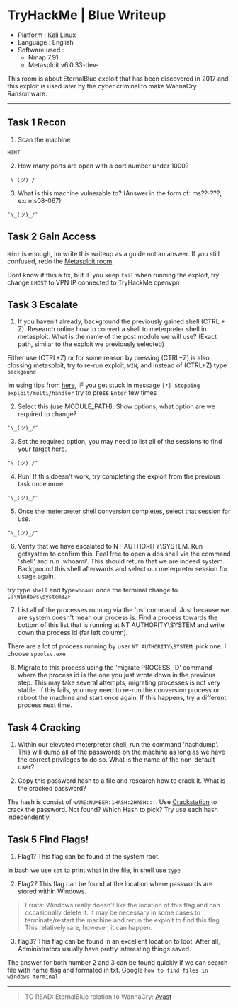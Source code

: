 # TryHackMe | Blue Writeup

- Platform		: Kali Linux
-  Language		: English
-  Software used	:
	- Nmap 7.91
	- Metasploit v6.0.33-dev- 

This room is about EternalBlue exploit that has been discovered in 2017 and this exploit is used later by the cyber criminal to make WannaCry Ransomware.

---

## Task 1 Recon

1. Scan the machine

`HINT`

2. How many ports are open with a port number under 1000?

` ¯\_(ツ)_/¯ `

3. What is this machine vulnerable to? (Answer in the form of: ms??-???, ex: ms08-067)

` ¯\_(ツ)_/¯ `

## Task 2 Gain Access

`Hint` is enough, Im write this writeup as a guide not an answer. If you still confused, redo the [Metasploit room](https://tryhackme.com/room/rpmetasploit)

Dont know if this a fix, but IF you keep `fail` when running the exploit, try change `LHOST` to VPN IP connected to TryHackMe openvpn

## Task 3 Escalate

1. If you haven't already, background the previously gained shell (CTRL + Z). Research online how to convert a shell to meterpreter shell in metasploit. What is the name of the post module we will use? (Exact path, similar to the exploit we previously selected) 

Either use (CTRL+Z) or for some reason by pressing (CTRL+Z) is also clossing metasploit, try to re-run exploit, `WIN`, and instead of (CTRL+Z) type `backgound`

Im using tips from [here](https://www.hackingarticles.in/command-shell-to-meterpreter/), IF you get stuck in message `[*] Stopping exploit/multi/handler` try to press `Enter` few times

2. Select this (use MODULE_PATH). Show options, what option are we required to change?

` ¯\_(ツ)_/¯ `

3. Set the required option, you may need to list all of the sessions to find your target here. 

` ¯\_(ツ)_/¯ `


4. Run! If this doesn't work, try completing the exploit from the previous task once more.

` ¯\_(ツ)_/¯ `

5. Once the meterpreter shell conversion completes, select that session for use.

` ¯\_(ツ)_/¯ `

6. Verify that we have escalated to NT AUTHORITY\SYSTEM. Run getsystem to confirm this. Feel free to open a dos shell via the command 'shell' and run 'whoami'. This should return that we are indeed system. Background this shell afterwards and select our meterpreter session for usage again. 

try type `shell` and type`whoami` once the terminal change to `C:\Windows\system32> `

7. List all of the processes running via the 'ps' command. Just because we are system doesn't mean our process is. Find a process towards the bottom of this list that is running at NT AUTHORITY\SYSTEM and write down the process id (far left column).


There are a lot of process running by user `NT AUTHORITY\SYSTEM`, pick one. I choose `spoolsv.exe`


8. Migrate to this process using the 'migrate PROCESS_ID' command where the process id is the one you just wrote down in the previous step. This may take several attempts, migrating processes is not very stable. If this fails, you may need to re-run the conversion process or reboot the machine and start once again. If this happens, try a different process next time. 


## Task 4 Cracking

1. Within our elevated meterpreter shell, run the command 'hashdump'. This will dump all of the passwords on the machine as long as we have the correct privileges to do so. What is the name of the non-default user? 


2. Copy this password hash to a file and research how to crack it. What is the cracked password?

The hash is consist of `NAME:NUMBER:1HASH:2HASH:::`. Use [Crackstation](https://crackstation.net/) to crack the password. Not found? Which Hash to pick? Try use each hash independently.

## Task 5 Find Flags!

1. Flag1? This flag can be found at the system root. 

In bash we use `cat` to print what in the file, in shell use `type`

2. Flag2? This flag can be found at the location where passwords are stored within Windows.


> Errata: Windows really doesn't like the location of this flag and can occasionally delete it. It may be necessary in some cases to terminate/restart the machine and rerun the exploit to find this flag. This relatively rare, however, it can happen. 


3. flag3? This flag can be found in an excellent location to loot. After all, Administrators usually have pretty interesting things saved. 

The answer for both number 2 and 3 can be found quickly if we can search file with name flag and formated in txt. Google `how to find files in windows terminal`

---

> TO READ:
> EternalBlue relation to WannaCry: [Avast](https://www.avast.com/c-eternalblue)
